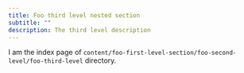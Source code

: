 ```yaml
---
title: Foo third level nested section
subtitle: ""
description: The third level description
---
```


I am the index page of `content/foo-first-level-section/foo-second-level/foo-third-level` directory.
